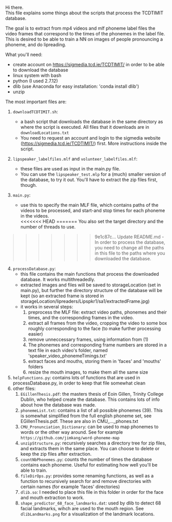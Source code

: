 Hi there.  
This file explains some things about the scripts that process the TCDTIMIT database.  

The goal is to extract from mp4 videos and mlf phoneme label files the video frames that correspond to the times of the phonemes in the label file.  
This is desired to be able to train a NN on images of people pronouncing a phoneme, and do lipreading.

What you'll need:  
- create account on https://sigmedia.tcd.ie/TCDTIMIT/ in order to be able to download the database  
- linux system with bash  
- python (I used 2.7.12)  
- dlib (use Anaconda for easy installation: 'conda install dlib')  
- unzip  

The most important files are:  

1. `downloadTCDTIMIT.sh`: 
    - a bash script that downloads the database in the same directory as where the script is executed. All files that it downloads are in `downloadLocations.txt`  
    - You need to request an account and login to the sigmedia website (https://sigmedia.tcd.ie/TCDTIMIT/) first. More instructions inside the script.  
                        
2. `lipspeaker_labelfiles.mlf` and `volunteer_labelfiles.mlf`: 
    - these files are used as input in the main.py file. 
    - You can use the `lipspeaker_test.mlp` for a (much) smaller version of the database, to try it out. You'll have to extract the zip files first, though.  

3. `main.py`: 
    - use this to specify the main MLF file, which contains paths of the videos to be processed, and start-and stop times for each phoneme in the videos.  
<<<<<<< HEAD
=======
              You also set the target directory and the number of threads to use.  
>>>>>>> 9e1c87c... Update README.md
    - In order to process the database, you need to change all the paths in this file to the paths where you downloaded the database.  
            
4. `processDatabase.py`:
      - this file contains the main functions that process the downloaded database. It works multithreadedly.  
      - extracted images and files will be saved to storageLocation (set in main.py), but further the directory structure of the database will be kept (so an extracted frame is stored in storageLocation/lipreaders/Lipspkr1/sa1/extractedFrame.jpg)  
      - it works in several steps:    
           1. preprocess the MLF file: extract video paths, phonemes and their times, and the corresponding frames in the video.    
           1. extract all frames from the video, cropping the video to some box roughly corresponding to the face (to make further processing easier)     
           1. remove unneccessary frames, using information from (1)  
           1. The phonemes and corresponding frame numbers are stored in a text file in each video's folder, named 'speaker_video_phonemeTimings.txt'    
           1. extract faces and mouths, storing them in 'faces' and 'mouths' folders    
           1. resize the mouth images, to make them all the same size  
5. `helpFunctions.py`: contains lots of functions that are used in processDatabase.py, in order to keep that file somewhat clean    
6. other files: 
    1. `EGillenThesis.pdf`:   the masters thesis of Eoin Gillen, Trinity College Dublin, who helped create the database. This contains lots of info about how the database was made.    
    1. `phonemeList.txt`:     contains a list of all possible phonemes (39). This is somewhat simplified from the full english phoneme set, see EGillenThesis.pdf. These are also in CMU_..._phones.txt  
    1. `CMU_Pronunciation_Dictionary`: can be used to map phonemes to words or the other way around. See for example `https://github.com/jimkang/word-phoneme-map`  
    1. `unzipStructure.py`:   recursively searches a directory tree for zip files, and extracts them in the same place. You can choose to delete or keep the zip files after extraction.  
    1. `countNbPhonemes.py`:  counts the number of times the database contains each phoneme. Useful for estimating how well you'll be able to train.  
    1. `fileDirOps.py`:       provides some renaming functions, as well as a function to recursively search for and remove directories with certain names (for example 'faces' directories)  
    1. `dlib.so`:             I needed to place this file in this folder in order for the face and mouth extraction to work.  
    1. `shape_predictor_68_face_landmarks.dat`: used by dlib to detect 68 facial landmarks, wihch are used to the mouth region. See `dlibLandmarks.png` for a visualization of the landmark locations.  
